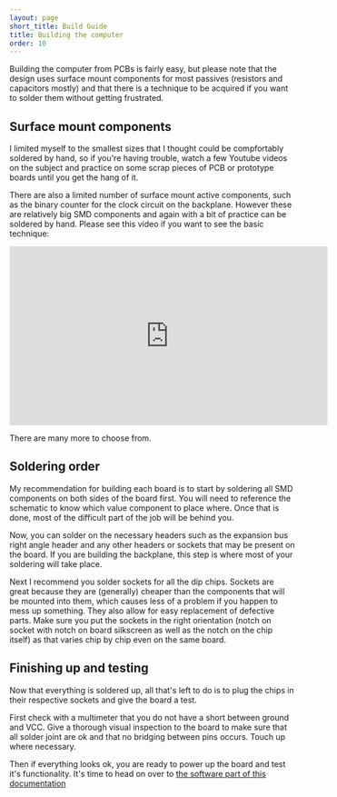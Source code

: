 ```yaml
---
layout: page
short_title: Build Guide
title: Building the computer
order: 10
---
```



Building the computer from PCBs is fairly easy, but please note that the design uses surface mount components for most passives (resistors and capacitors mostly) and that there is a technique to be acquired if you want to solder them without getting frustrated.

## Surface mount components

I limited myself to the smallest sizes that I thought could be compfortably soldered by hand, so if you're having trouble, watch a few Youtube videos on the subject and practice on some scrap pieces of PCB or prototype boards until you get the hang of it.

There are also a limited number of surface mount active components, such as the binary counter for the clock circuit on the backplane. However these are relatively big SMD components and again with a bit of practice can be soldered by hand. Please see this video if you want to see the basic technique: 

<iframe width="560" height="315" src="https://www.youtube.com/embed/hoLf8gvvXXU" frameborder="0" allow="accelerometer; autoplay; clipboard-write; encrypted-media; gyroscope; picture-in-picture" allowfullscreen></iframe>

There are many more to choose from.

## Soldering order

My recommendation for building each board is to start by soldering all SMD components on both sides of the board first. You will need to reference the schematic to know which value component to place where. Once that is done, most of the difficult part of the job will be behind you.

Now, you can solder on the necessary headers such as the expansion bus right angle header and any other headers or sockets that may be present on the board. If you are building the backplane, this step is where most of your soldering will take place.

Next I recommend you solder sockets for all the dip chips. Sockets are great because they are (generally) cheaper than the components that will be mounted into them, which causes less of a problem if you happen to mess up something. They  also allow for easy replacement of defective parts. Make sure you put the sockets in the right orientation (notch on socket with notch on board silkscreen as well as the notch on the chip itself) as that varies chip by chip even on the same board.

## Finishing up and testing

Now that everything is soldered up, all that's left to do is to plug the chips in their respective sockets and give the board a test.

First check with a multimeter that you do not have a short between ground and VCC. Give a thorough visual inspection to the board to make sure that all solder joint are ok and that no bridging between pins occurs. Touch up where necessary.

Then if everything looks ok, you are ready to power up the board and test it's functionality. It's time to head on over to [the software part of this documentation](/Software)

